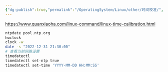 ```yaml
---
{"dg-publish":true,"permalink":"/OperatingSystem/Linux/other/时间校准/","tags":["time","ntpdate","date"],"noteIcon":"3"}
---
```


https://www.quanxiaoha.com/linux-command/linux-time-calibration.html


```sh
ntpdate pool.ntp.org
hwclock
clock -w
date -s "2022-12-31 21:30:00"
# 查看当前网路设置
timedatectl
timedatectl set-ntp true
timedatectl set-time 'YYYY-MM-DD HH:MM:SS'

```